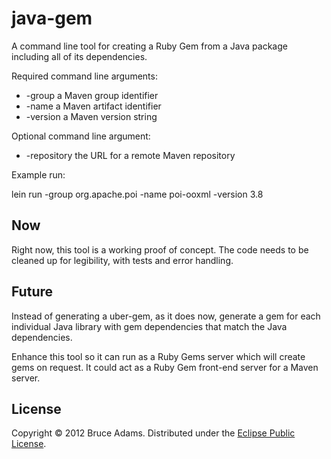# java-gem

A command line tool for creating a Ruby Gem from a Java package
including all of its dependencies.

Required command line arguments:
* -group    a Maven group identifier
* -name     a Maven artifact identifier
* -version  a Maven version string

Optional command line argument:
* -repository the URL for a remote Maven repository

Example run:

lein run -group org.apache.poi -name poi-ooxml -version 3.8

## Now

Right now, this tool is a working proof of concept. The code needs to
be cleaned up for legibility, with tests and error handling.

## Future

Instead of generating a uber-gem, as it does now, generate a gem for
each individual Java library with gem dependencies that match the Java
dependencies.

Enhance this tool so it can run as a Ruby Gems server which will
create gems on request. It could act as a Ruby Gem front-end server
for a Maven server.

## License

Copyright © 2012 Bruce Adams. Distributed under the
[Eclipse Public License](http://www.eclipse.org/legal/epl-v10.html).
